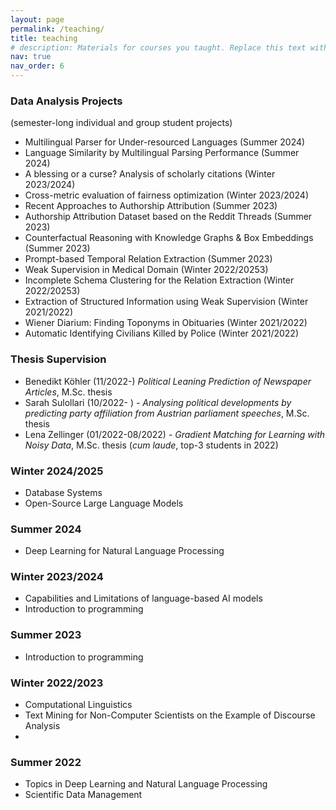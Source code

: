 ```yaml
---
layout: page
permalink: /teaching/
title: teaching
# description: Materials for courses you taught. Replace this text with your description.
nav: true
nav_order: 6
---
```


### Data Analysis Projects
(semester-long individual and group student projects)
- Multilingual Parser for Under-resourced Languages (Summer 2024)
- Language Similarity by Multilingual Parsing Performance (Summer 2024)
- A blessing or a curse? Analysis of scholarly citations (Winter 2023/2024)
- Cross-metric evaluation of fairness optimization (Winter 2023/2024)
- Recent Approaches to Authorship Attribution (Summer 2023)
- Authorship Attribution Dataset based on the Reddit Threads (Summer 2023)
- Counterfactual Reasoning with Knowledge Graphs & Box Embeddings (Summer 2023)
- Prompt-based Temporal Relation Extraction (Summer 2023)
- Weak Supervision in Medical Domain (Winter 2022/20253)
- Incomplete Schema Clustering for the Relation Extraction (Winter 2022/20253)
- Extraction of Structured Information using Weak Supervision (Winter 2021/2022)
- Wiener Diarium: Finding Toponyms in Obituaries (Winter 2021/2022)
- Automatic Identifying Civilians Killed by Police (Winter 2021/2022)

### Thesis Supervision
- Benedikt Köhler (11/2022-) _Political Leaning Prediction of Newspaper Articles_, M.Sc. thesis
- Sarah Sulollari (10/2022- ) - _Analysing political developments by predicting party affiliation from Austrian parliament speeches_, M.Sc. thesis
- Lena Zellinger (01/2022-08/2022) - _Gradient Matching for Learning with Noisy Data_, M.Sc. thesis (_cum laude_, top-3 students in 2022)


### Winter 2024/2025
- Database Systems
- Open-Source Large Language Models

### Summer 2024
- Deep Learning for Natural Language Processing

### Winter 2023/2024
- Capabilities and Limitations of language-based AI models
- Introduction to programming 

### Summer 2023
- Introduction to programming

### Winter 2022/2023
- Computational Linguistics
- Text Mining for Non-Computer Scientists on the Example of Discourse Analysis
- 
### Summer 2022
- Topics in Deep Learning and Natural Language Processing 
- Scientific Data Management




